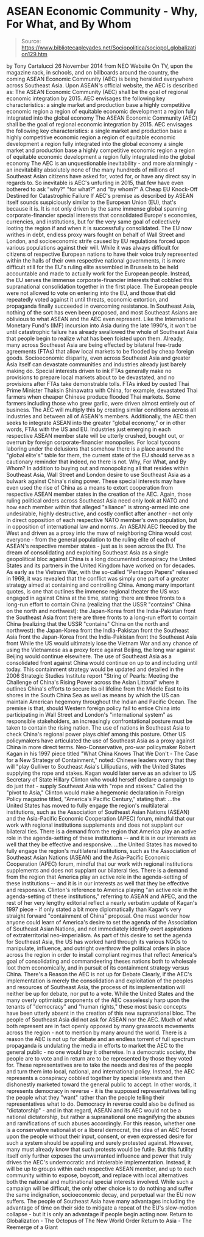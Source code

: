 # ASEAN Economic Community - Why, For What, and By Whom

> Source: https://www.bibliotecapleyades.net/Sociopolitica/sociopol_globalization129.htm

by Tony Cartalucci 26 November 2014
from NEO Website
On TV, upon the magazine rack, in schools, and on billboards around the country, the coming ASEAN Economic Community (AEC) is being heralded everywhere across Southeast Asia. Upon ASEAN's official website, the AEC is described as:
The ASEAN Economic Community (AEC) shall be the goal of regional economic integration by 2015. AEC envisages the following key characteristics: a single market and production base a highly competitive economic region a region of equitable economic development a region fully integrated into the global economy
The ASEAN Economic Community (AEC) shall be the goal of regional economic integration by 2015. AEC envisages the following key characteristics:
a single market and production base a highly competitive economic region a region of equitable economic development a region fully integrated into the global economy
a single market and production base
a highly competitive economic region
a region of equitable economic development
a region fully integrated into the global economy
The AEC is an unquestionable inevitability - and more alarmingly - an inevitability absolutely none of the many hundreds of millions of Southeast Asian citizens have asked for, voted for, or have any direct say in regards to.
So inevitable is AEC's unfurling in 2015, that few have even bothered to ask "why?" "for what?" and "by whom?"
A Cheap EU Knock-Off Destined for Catastrophic Failure If AEC's premise as described by ASEAN itself sounds suspiciously similar to the European Union (EU), that's because it is.
It is not only driven by the same immense global spanning corporate-financier special interests that consolidated Europe's economies, currencies, and institutions, but for the very same goal of collectively looting the region if and when it is successfully consolidated. The EU now writhes in debt, endless proxy wars fought on behalf of Wall Street and London, and socioeconomic strife caused by EU regulations forced upon various populations against their will.
While it was always difficult for citizens of respective European nations to have their voice truly represented within the halls of their own respective national governments, it is more difficult still for the EU's ruling elite assembled in Brussels to be held accountable and made to actually work for the European people. Instead, the EU serves the immense corporate-financier interests that cobbled this supranational consolidation together in the first place.
The European people were not allowed to vote on entering into the EU, and those that did repeatedly voted against it until threats, economic extortion, and propaganda finally succeeded in overcoming resistance. In Southeast Asia, nothing of the sort has even been proposed, and most Southeast Asians are oblivious to what ASEAN and the AEC even represent.
Like the International Monetary Fund's (IMF) incursion into Asia during the late 1990's, it won't be until catastrophic failure has already swallowed the whole of Southeast Asia that people begin to realize what has been foisted upon them.
Already, many across Southeast Asia are being effected by bilateral free-trade agreements (FTAs) that allow local markets to be flooded by cheap foreign goods.
Socioeconomic disparity, even across Southeast Asia and greater Asia itself can devastate communities and industries already just barely making do. Special interests driven to ink FTAs generally make no provisions to prepare local markets about to be devastated, and no provisions after FTAs take demonstrable tolls.
FTAs inked by ousted Thai Prime Minister Thaksin Shinawatra with China, for example, devastated Thai farmers when cheaper Chinese produce flooded Thai markets. Some farmers including those who grew garlic, were driven almost entirely out of business. The AEC will multiply this by creating similar conditions across all industries and between all of ASEAN's members. Additionally, the AEC then seeks to integrate ASEAN into the greater "global economy," or in other words, FTAs with the US and EU.
Industries just emerging in each respective ASEAN member state will be utterly crushed, bought out, or overrun by foreign corporate-financier monopolies.
For local tycoons laboring under the delusions that somehow there is a place around the "global elite's" table for them, the current state of the EU should serve as a cautionary reminder that indeed, no there is not.
Why, For What, and By Whom? In addition to buying out and monopolizing all that resides within Southeast Asia, Wall Street and London desire to use Southeast Asia as a bulwark against China's rising power.
These special interests may have even used the rise of China as a means to extort cooperation from respective ASEAN member states in the creation of the AEC. Again, those ruling political orders across Southeast Asia need only look at NATO and how each member within that alleged "alliance" is strong-armed into one undesirable, highly destructive, and costly conflict after another - not only in direct opposition of each respective NATO member's own population, but in opposition of international law and norms. An ASEAN AEC fleeced by the West and driven as a proxy into the maw of neighboring China would cost everyone - from the general population to the ruling elite of each of ASEAN's respective member states - just as is seen across the EU. The dream of consolidating and exploiting Southeast Asia as a single geopolitical bloc against China is a long documented conspiracy the United States and its partners in the United Kingdom have worked on for decades. As early as the Vietnam War, with the so-called "Pentagon Papers" released in 1969, it was revealed that the conflict was simply one part of a greater strategy aimed at containing and controlling China.
Among many important quotes, is one that outlines the immense regional theater the US was engaged in against China at the time, stating:
there are three fronts to a long-run effort to contain China (realizing that the USSR "contains" China on the north and northwest): the Japan-Korea front the India-Pakistan front the Southeast Asia front
there are three fronts to a long-run effort to contain China (realizing that the USSR "contains" China on the north and northwest):
the Japan-Korea front the India-Pakistan front the Southeast Asia front
the Japan-Korea front
the India-Pakistan front
the Southeast Asia front
While the US would ultimately lose the Vietnam War and any chance of using the Vietnamese as a proxy force against Beijing, the long war against Beijing would continue elsewhere.
The use of Southeast Asia as a consolidated front against China would continue on up to and including until today.
This containment strategy would be updated and detailed in the 2006 Strategic Studies Institute report "String of Pearls: Meeting the Challenge of China's Rising Power across the Asian Littoral" where it outlines China's efforts to secure its oil lifeline from the Middle East to its shores in the South China Sea as well as means by which the US can maintain American hegemony throughout the Indian and Pacific Ocean.
The premise is that, should Western foreign policy fail to entice China into participating in Wall Street and London's "international system" as responsible stakeholders, an increasingly confrontational posture must be taken to contain the rising nation. The use of nations in Southeast Asia to check China's regional power plays chief among this posture.
Other US policymakers have articulated the use of Southeast Asia as a proxy against China in more direct terms.
Neo-Conservative, pro-war policymaker Robert Kagan in his 1997 piece titled "What China Knows That We Don't - The Case for a New Strategy of Containment," noted:
Chinese leaders worry that they will "play Gulliver to Southeast Asia's Lilliputians, with the United States supplying the rope and stakes.
Kagan would later serve as an adviser to US Secretary of State Hillary Clinton who would herself declare a campaign to do just that - supply Southeast Asia with "rope and stakes."
Called the "pivot to Asia," Clinton would make a hegemonic declaration in Foreign Policy magazine titled, "America's Pacific Century," stating that:
...the United States has moved to fully engage the region's multilateral institutions, such as the Association of Southeast Asian Nations (ASEAN) and the Asia-Pacific Economic Cooperation (APEC) forum, mindful that our work with regional institutions supplements and does not supplant our bilateral ties. There is a demand from the region that America play an active role in the agenda-setting of these institutions -- and it is in our interests as well that they be effective and responsive.
...the United States has moved to fully engage the region's multilateral institutions, such as the Association of Southeast Asian Nations (ASEAN) and the Asia-Pacific Economic Cooperation (APEC) forum, mindful that our work with regional institutions supplements and does not supplant our bilateral ties.
There is a demand from the region that America play an active role in the agenda-setting of these institutions -- and it is in our interests as well that they be effective and responsive.
Clinton's reference to America playing "an active role in the agenda-setting of these institutions," referring to ASEAN and APEC, and the rest of her very lengthy editorial reflect a nearly verbatim update of Kagan's 1997 piece - if only stated a bit more diplomatically than Kagan's very straight forward "containment of China" proposal.
One must wonder how anyone could learn of America's desire to set the agenda of the Association of Southeast Asian Nations, and not immediately identify overt aspirations of extraterritorial neo-imperialism. As part of this desire to set the agenda for Southeast Asia, the US has worked hard through its various NGOs to manipulate, influence, and outright overthrow the political orders in place across the region in order to install compliant regimes that reflect America's goal of consolidating and commandeering theses nations both to wholesale loot them economically, and in pursuit of its containment strategy versus China.
There's a Reason the AEC is not up for Debate Clearly, if the AEC's implementation is merely the consolidation and exploitation of the peoples and resources of Southeast Asia, the process of its implementation will neither be up for debate, nor put to a vote.
While the United States and the many overly optimistic proponents of the AEC ceaselessly harp upon the tenants of "democracy" and "human rights," these most basic concepts have been utterly absent in the creation of this new supranational bloc. The people of Southeast Asia did not ask for ASEAN nor the AEC.
Much of what both represent are in fact openly opposed by many grassroots movements across the region - not to mention by many around the world. There is a reason the AEC is not up for debate and an endless torrent of full spectrum propaganda is undulating the media in efforts to market the AEC to the general public - no one would buy it otherwise. In a democratic society, the people are to vote and in return are to be represented by those they voted for.
These representatives are to take the needs and desires of the people and turn them into local, national, and international policy. Instead, the AEC represents a conspiracy cobbled together by special interests and then dishonestly marketed toward the general public to accept. In other words, it represents democracy in reverse - it is the supposed representatives telling the people what they "want" rather than the people telling their representatives what to do.
Democracy in reverse could also be defined as "dictatorship" - and in that regard, ASEAN and its AEC would not be a national dictatorship, but rather a supranational one magnifying the abuses and ramifications of such abuses accordingly. For this reason, whether one is a conservative nationalist or a liberal democrat, the idea of an AEC forced upon the people without their input, consent, or even expressed desire for such a system should be appalling and surely protested against. However, many must already know that such protests would be futile.
But this futility itself only further exposes the unwarranted influence and power that truly drives the AEC's undemocratic and intolerable implementation. Instead, it will be up to groups within each respective ASEAN member, and up to each community within to expose, boycott, and replace with local alternatives both the national and multinational special interests involved.
While such a campaign will be difficult, the only other choice is to do nothing and suffer the same indignation, socioeconomic decay, and perpetual war the EU now suffers.
The people of Southeast Asia have many advantages including the advantage of time on their side to mitigate a repeat of the EU's slow-motion collapse - but it is only an advantage if people begin acting now.
Return to Globalization - The Octopus of The New World Order
Return to Asia - The Reemerge of a Giant

